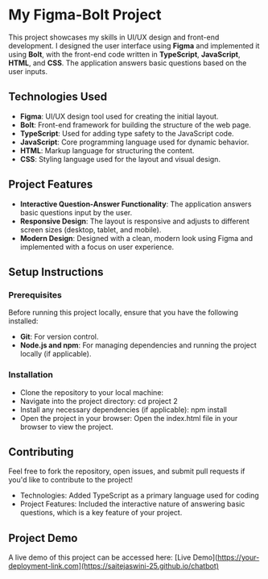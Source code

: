 # My Figma-Bolt Project

This project showcases my skills in UI/UX design and front-end development. I designed the user interface using **Figma** and implemented it using **Bolt**, with the front-end code written in **TypeScript**, **JavaScript**, **HTML**, and **CSS**. The application answers basic questions based on the user inputs.

## Technologies Used

- **Figma**: UI/UX design tool used for creating the initial layout.
- **Bolt**: Front-end framework for building the structure of the web page.
- **TypeScript**: Used for adding type safety to the JavaScript code.
- **JavaScript**: Core programming language used for dynamic behavior.
- **HTML**: Markup language for structuring the content.
- **CSS**: Styling language used for the layout and visual design.

## Project Features

- **Interactive Question-Answer Functionality**: The application answers basic questions input by the user.
- **Responsive Design**: The layout is responsive and adjusts to different screen sizes (desktop, tablet, and mobile).
- **Modern Design**: Designed with a clean, modern look using Figma and implemented with a focus on user experience.

## Setup Instructions

### Prerequisites

Before running this project locally, ensure that you have the following installed:

- **Git**: For version control.
- **Node.js and npm**: For managing dependencies and running the project locally (if applicable).
### Installation
- Clone the repository to your local machine:
- Navigate into the project directory:
cd project 2
- Install any necessary dependencies (if applicable):
npm install
- Open the project in your browser:
Open the index.html file in your browser to view the project.
## Contributing
Feel free to fork the repository, open issues, and submit pull requests if you'd like to contribute to the project!

- Technologies: Added TypeScript as a primary language used for coding
- Project Features: Included the interactive nature of answering basic questions, which is a key feature of your project.
## Project Demo
A live demo of this project can be accessed here: [Live Demo](https://your-deployment-link.com](https://saitejaswini-25.github.io/chatbot)
